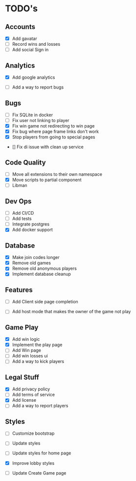 # TODO's

## Accounts
- [x] Add gavatar
- [ ] Record wins and losses
- [ ] Add social Sign in

## Analytics
- [x] Add google analytics
- [ ] Add a way to report bugs


## Bugs
- [ ] Fix SQLite in docker
- [ ] Fix user not linking to player
- [x] Fix win game not redirecting to win page
- [x] Fix bug where page frame links don't work
- [x] Stop players from going to special pages
- [] Fix di issue with clean up service

## Code Quality
- [ ] Move all extensions to their own namespace
- [x] Move scripts to partial component
- [ ] Libman 

## Dev Ops
- [ ] Add CI/CD
- [ ] Add tests
- [ ] Integrate postgres
- [x] Add docker support

## Database
- [x] Make join codes longer
- [x] Remove old games
- [x] Remove old anonymous players
- [x] Implement database cleanup

## Features
- [ ] Add Client side page completion
- [ ] Add host mode that makes the owner of the game not play


## Game Play
- [x] Add win logic
- [x] Implement the play page
- [ ] Add Win page
- [ ] Add win losses ui
- [ ] Add a way to kick players

## Legal Stuff
- [x] Add privacy policy
- [ ] Add terms of service
- [x] Add license
- [ ] Add a way to report players

## Styles
- [ ] Customize bootstrap
- [ ] Update styles
- [ ] Update styles for home page
- [x] Improve lobby styles
- [ ] Update Create Game page


